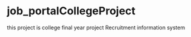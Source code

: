 # job_portalCollegeProject
this project is college final year project Recruitment information system
